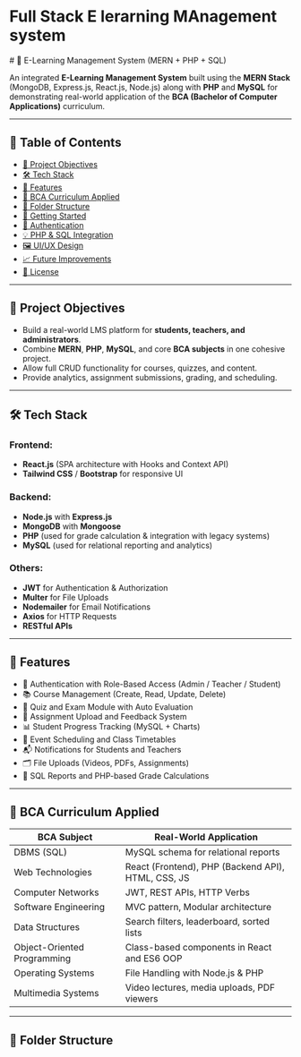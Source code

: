 <h1>Full Stack E lerarning MAnagement system</h1>
# 📘 E-Learning Management System (MERN + PHP + SQL)

An integrated **E-Learning Management System** built using the **MERN Stack** (MongoDB, Express.js, React.js, Node.js) along with **PHP** and **MySQL** for demonstrating real-world application of the **BCA (Bachelor of Computer Applications)** curriculum.

---

## 📁 Table of Contents

- [🎯 Project Objectives](#-project-objectives)
- [🛠️ Tech Stack](#-tech-stack)
- [📌 Features](#-features)
- [🧠 BCA Curriculum Applied](#-bca-curriculum-applied)
- [📂 Folder Structure](#-folder-structure)
- [🚀 Getting Started](#-getting-started)
- [🔐 Authentication](#-authentication)
- [💡 PHP & SQL Integration](#-php--sql-integration)
- [🖼️ UI/UX Design](#-uiux-design)
- [📈 Future Improvements](#-future-improvements)
- [📜 License](#-license)

---

## 🎯 Project Objectives

- Build a real-world LMS platform for **students, teachers, and administrators**.
- Combine **MERN**, **PHP**, **MySQL**, and core **BCA subjects** in one cohesive project.
- Allow full CRUD functionality for courses, quizzes, and content.
- Provide analytics, assignment submissions, grading, and scheduling.

---

## 🛠️ Tech Stack

### Frontend:
- **React.js** (SPA architecture with Hooks and Context API)
- **Tailwind CSS** / **Bootstrap** for responsive UI

### Backend:
- **Node.js** with **Express.js**
- **MongoDB** with **Mongoose**
- **PHP** (used for grade calculation & integration with legacy systems)
- **MySQL** (used for relational reporting and analytics)

### Others:
- **JWT** for Authentication & Authorization
- **Multer** for File Uploads
- **Nodemailer** for Email Notifications
- **Axios** for HTTP Requests
- **RESTful APIs**

---

## 📌 Features

- 🔐 Authentication with Role-Based Access (Admin / Teacher / Student)
- 📚 Course Management (Create, Read, Update, Delete)
- 🧪 Quiz and Exam Module with Auto Evaluation
- 📝 Assignment Upload and Feedback System
- 📊 Student Progress Tracking (MySQL + Charts)
- 📅 Event Scheduling and Class Timetables
- 📬 Notifications for Students and Teachers
- 🗂️ File Uploads (Videos, PDFs, Assignments)
- 🧾 SQL Reports and PHP-based Grade Calculations

---

## 🧠 BCA Curriculum Applied

| BCA Subject               | Real-World Application                                  |
|--------------------------|----------------------------------------------------------|
| DBMS (SQL)               | MySQL schema for relational reports                      |
| Web Technologies         | React (Frontend), PHP (Backend API), HTML, CSS, JS       |
| Computer Networks        | JWT, REST APIs, HTTP Verbs                               |
| Software Engineering     | MVC pattern, Modular architecture                        |
| Data Structures          | Search filters, leaderboard, sorted lists                |
| Object-Oriented Programming | Class-based components in React and ES6 OOP         |
| Operating Systems        | File Handling with Node.js & PHP                         |
| Multimedia Systems       | Video lectures, media uploads, PDF viewers               |

---

## 📂 Folder Structure

